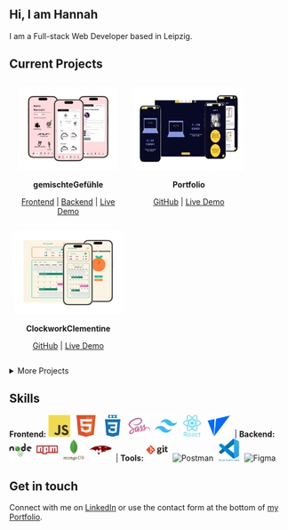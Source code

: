 ## Hi, I am Hannah

I am a Full-stack Web Developer based in Leipzig.

## Current Projects

<div style="display: flex; flex-wrap: wrap; gap: 5px">

  <div style="border: 1px solid #fff; border-radius: 20px; padding: 10px 5px; width: 200px; text-align: center;">
    <img src="./projects/screenshot_gemischtegefuehle.png"  style="height: 150px"  alt="Screenshot gemischteGefühle">
    <p><strong> gemischteGefühle</strong></p>
    <a href="https://github.com/MindfulStudio/frontend">Frontend</a> |
    <a href="https://github.com/MindfulStudio/backend">Backend</a> |
    <a href="https://gemischtegefuehle.onrender.com/">Live Demo</a>
  </div>

  <div style="border: 1px solid #fff; border-radius: 20px; padding: 10px 5px; width: 200px; text-align: center;">
    <img src="./projects/screenshot_portfolio.png"  style="height: 150px"  alt="Screenshot Portfolio">
    <p><strong> Portfolio</strong></p>
    <a href="https://github.com/hannahnier/portfolio">GitHub</a> |
    <a href="https://hannahnier.onrender.com/">Live Demo</a>
  </div>

  <div style="border: 1px solid #fff; border-radius: 20px; padding: 10px 5px; width: 200px; text-align: center;">
    <img src="./projects/screenshot_clockwork2.png"  style="height: 150px"  alt="Screenshot ClockworkClementine">
    <p><strong> ClockworkClementine</strong></p>
    <a href="https://github.com/hannahnier/ClockworkClementine">GitHub</a> |
    <a href="https://clockworkclementine.onrender.com/">Live Demo</a>
  </div>

</div>

<br/>
<details>
<summary>More Projects</summary>

<div style="display: flex; flex-wrap: wrap; gap: 5px">

  <div style="border: 1px solid #fff; border-radius: 20px; padding: 10px 5px; width: 200px; text-align: center;">
    <img src="./projects/screenshot_paint.png" style="height: 150px" alt="Screenshot gemischteGefühle">
    <p><strong> H&B Paint</strong></p>
    <a href="https://github.com/hannahnier/paint">GitHub</a> |
    <a href="https://hb-paint.netlify.app/">Live Demo</a>
  </div>
  
  <div style="border: 1px solid #fff; border-radius: 20px; padding: 10px 5px; width: 200px; text-align: center;">
    <img src="./projects/leaflovers_screeshot2.png"  style="height: 150px"  alt="Screenshot LeafLovers">
    <p><strong> LeafLovers</strong></p>
    <a href="https://github.com/hannahnier/LeafLovers">GitHub</a> |
    <a href="https://leaflovers.onrender.com/">Live Demo</a>
  </div>

  <div style="border: 1px solid #fff; border-radius: 20px; padding: 10px 5px; width: 200px; text-align: center;">
    <img src="./projects/screenshot_greenthumb.png"  style="height: 150px"  alt="Screenshot GreenThumb">
    <p><strong> GreenThumb</strong></p>
    <a href="https://github.com/hannahnier/green-thumb">GitHub</a> |
    <a href="https://greenthumb.onrender.com/">Live Demo</a>
  </div>

  <div style="border: 1px solid #fff; border-radius: 20px; padding: 10px 5px; width: 200px; text-align: center;">
    <img src="./projects/laundromat_screenshot2.png" style="height: 150px" alt="Screenshot Laundromat">
    <p><strong> Laundromat</strong></p>
    <a href="https://github.com/hannahnier/Laundromat">GitHub</a> |
    <a href="https://hannahnier.github.io/Laundromat/">Live Demo</a>
  </div>

  <div style="border: 1px solid #fff; border-radius: 20px; padding: 10px 5px; width: 200px; text-align: center;">
    <img src="./projects/screenshot_turbotyping.png" style="height: 150px" alt="TurboTyping">
    <p><strong> TurboTyping</strong></p>
    <a href="https://github.com/hannahnier/TurboTyping">GitHub</a>
  </div>

</div>
</details>

## Skills

<p>
  <strong>Frontend:</strong> 
  <img src="https://github.com/devicons/devicon/blob/master/icons/javascript/javascript-original.svg" title="JavaScript" alt="JavaScript" width="40" height="40"/>&nbsp;
  <img src="https://github.com/devicons/devicon/blob/master/icons/html5/html5-original.svg" title="HTML5" alt="HTML" width="40" height="40"/>&nbsp;
  <img src="https://github.com/devicons/devicon/blob/master/icons/css3/css3-plain-wordmark.svg" title="CSS3" alt="CSS" width="40" height="40"/>&nbsp;
  <img src="https://github.com/devicons/devicon/blob/master/icons/sass/sass-original.svg" title="Sass" alt="Sass" width="40" height="40"/>&nbsp;
  <img src="https://github.com/devicons/devicon/blob/master/icons/tailwindcss/tailwindcss-original.svg" title="Tailwind CSS" alt="Tailwind CSS" width="40" height="40"/>&nbsp;
  <img src="https://github.com/devicons/devicon/blob/master/icons/react/react-original-wordmark.svg" title="React" alt="React" width="40" height="40"/>&nbsp;
  <img src="https://github.com/devicons/devicon/blob/master/icons/vite/vite-original.svg" title="Vite" alt="Vite" width="40" height="40"/>&nbsp;
  | <strong>Backend:</strong> 
  <img src="https://github.com/devicons/devicon/blob/master/icons/nodejs/nodejs-original-wordmark.svg" title="NodeJS" alt="NodeJS" width="40" height="40"/>&nbsp;
  <img src="https://github.com/devicons/devicon/blob/master/icons/npm/npm-original-wordmark.svg" title="npm" alt="npm" width="40" height="40"/>&nbsp;
  <img src="https://github.com/devicons/devicon/blob/master/icons/mongodb/mongodb-original-wordmark.svg" title="MongoDB" alt="MongoDB" width="40" height="40"/>&nbsp;
  <img src="https://github.com/devicons/devicon/blob/master/icons/mongoose/mongoose-original.svg" title="Mongoose" alt="Mongoose" width="40" height="40"/>&nbsp;
  | <strong>Tools:</strong> 
  <img src="https://github.com/devicons/devicon/blob/master/icons/git/git-original-wordmark.svg" title="Git" alt="Git" width="40" height="40"/>&nbsp;
  <img src="https://github.com/devicons/devicon/icons/postman/postman-original.svg" title="Postman" alt="Postman" width="40" height="40"/>&nbsp;
  <img src="https://github.com/devicons/devicon/blob/master/icons/vscode/vscode-original-wordmark.svg" title="VS Code" alt="VS Code" width="40" height="40"/>&nbsp;
  <img src="https://github.com/devicons/devicon/icons/figma/figma-original.svg" title="Figma" alt="Figma" width="40" height="40"/>&nbsp;
</p>

## Get in touch

Connect with me on [LinkedIn](https://www.linkedin.com/in/hannah-rein-74419b30b/) or use the contact form at the bottom of [my Portfolio](https://hannahnier.onrender.com/).
